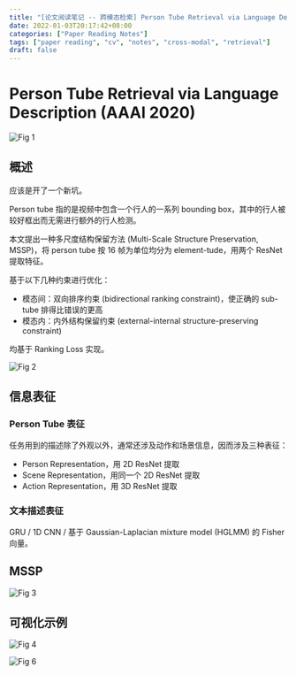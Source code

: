 ```yaml
---
title: "[论文阅读笔记 -- 跨模态检索] Person Tube Retrieval via Language Description (AAAI 2020)"
date: 2022-01-03T20:17:42+08:00
categories: ["Paper Reading Notes"]
tags: ["paper reading", "cv", "notes", "cross-modal", "retrieval"]
draft: false
---
```


# Person Tube Retrieval via Language Description (AAAI 2020)

![Fig 1](/images/2022/PRN154/1.png)

## 概述

应该是开了一个新坑。  

Person tube 指的是视频中包含一个行人的一系列 bounding box，其中的行人被较好框出而无需进行额外的行人检测。  

本文提出一种多尺度结构保留方法 (Multi-Scale Structure Preservation, MSSP)，将 person tube 按 16 帧为单位均分为 element-tude，用两个 ResNet 提取特征。  

基于以下几种约束进行优化：  
+ 模态间：双向排序约束 (bidirectional ranking constraint)，使正确的 sub-tube 排得比错误的更高
+ 模态内：内外结构保留约束 (external-internal structure-preserving constraint)

均基于 Ranking Loss 实现。  

![Fig 2](/images/2022/PRN154/2.png)

## 信息表征

### Person Tube 表征

任务用到的描述除了外观以外，通常还涉及动作和场景信息，因而涉及三种表征：  
+ Person Representation，用 2D ResNet 提取
+ Scene Representation，用同一个 2D ResNet 提取
+ Action Representation，用 3D ResNet 提取

### 文本描述表征

GRU / 1D CNN / 基于 Gaussian-Laplacian mixture model (HGLMM) 的 Fisher 向量。  

## MSSP

![Fig 3](/images/2022/PRN154/3.png)

## 可视化示例

![Fig 4](/images/2022/PRN154/4.png)

![Fig 6](/images/2022/PRN154/6.png)
